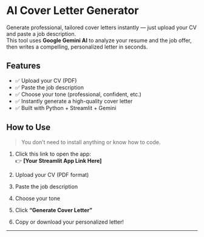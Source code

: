 #  AI Cover Letter Generator

Generate professional, tailored cover letters instantly — just upload your CV and paste a job description.  
This tool uses **Google Gemini AI** to analyze your resume and the job offer, then writes a compelling, personalized letter in seconds.

##  Features

- ✅ Upload your CV (PDF)
- ✅ Paste the job description
- ✅ Choose your tone (professional, confident, etc.)
- ✅ Instantly generate a high-quality cover letter
- ✅ Built with Python + Streamlit + Gemini

##  How to Use

> You don’t need to install anything or know how to code.

1. Click this link to open the app:  
   👉 **[Your Streamlit App Link Here]**

2. Upload your CV (PDF format)  
3. Paste the job description  
4. Choose your tone  
5. Click **“Generate Cover Letter”**  
6. Copy or download your personalized letter!

---

